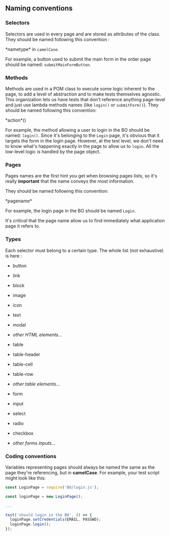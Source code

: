 ## Naming conventions

### Selectors
Selectors are used in every page and are stored as attributes of the class. They should be named following this convention :

*nametype\* in `camelCase`.

For example, a button used to submit the main form in the order page should be named: `submitMainFormButton`.

### Methods
Methods are used in a POM class to execute some logic inherent to the page, to add a level of abstraction and to make tests themselves agnostic. This organization lets us have tests that don't reference anything page-level and just use lambda methods names (like `login()` or `submitForm()`).
They should be named following this convention:

\*action\*()

For example, the method allowing a user to login in the BO should be named: `login()`. Since it's belonging to the `Login` page, it's obvious that it targets the form in the login page. However, at the test level, we don't need to know what's happening exactly in the page to allow us to `login`. All the low-level logic is handled by the page object. 

### Pages
Pages names are the first hint you get when browsing pages lists, so it's really **important** that the name conveys the most information.

They should be named following this convention:

\*pagename\*

For example, the login page in the BO should be named `Login`.

It's *critical* that the page name allow us to find immediately what application page it refers to.

### Types
Each selector must belong to a certain type. The whole list (not exhaustive) is here :
- button
- link
- block
- image
- icon
- text
- modal
- *other HTML elements...*


- table
- table-header
- table-cell
- table-row
- *other table elements...*


- form
- input
- select
- radio
- checkbox
- *other forms inputs...*


### Coding conventions
Variables representing pages should always be named the same as the page they're referencing, but in **camelCase**. For example, your test script might look like this:
```javascript
const LoginPage = require('BO/login.js');

const loginPage = new LoginPage();

...

test('should login in the BO', () => {
  loginPage.setCredentials(EMAIL, PASSWD);
  loginPage.login();
});
```
